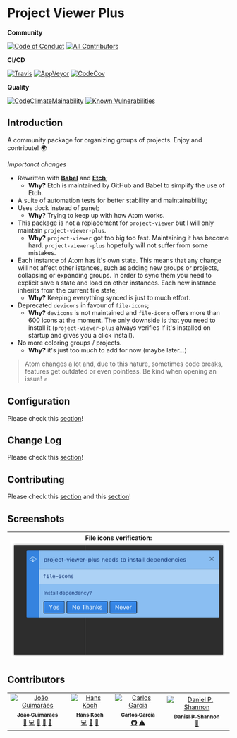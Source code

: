# Project Viewer Plus

**Community**

[![Code of Conduct][coc-badge]][coc]
[![All Contributors][all-contributors-badge]][all-contributors]

**CI/CD**

[![Travis][travis-badge]][travis]
[![AppVeyor][appveyor-badge]][appveyor]
[![CodeCov][codecov-badge]][codecov]

**Quality**

[![CodeClimateMainability][code-climate-maintainability-badge]][code-climate-maintainability]
[![Known Vulnerabilities][snyk-badge]][snyk]

<!--
**Style**

[![code style: prettier][prettier-badge]][prettier]
[![Inline docs][inch-badge]][inch]
-->
## Introduction

A community package for organizing groups of projects. Enjoy and contribute! 🌍

*Importanct changes*

- Rewritten with [**Babel**][babel] and [**Etch**][etch];
  - **Why?** Etch is maintained by GitHub and Babel to simplify the use of Etch.
- A suite of automation tests for better stability and maintainability;
- Uses dock instead of panel;
  - **Why?** Trying to keep up with how Atom works.
- This package is not a replacement for `project-viewer` but I will only maintain `project-viewer-plus`.
  - **Why?** `project-viewer` got too big too fast. Maintaining it has become hard. `project-viewer-plus` hopefully will not suffer from some mistakes.
- Each instance of Atom has it's own state. This means that any change will not affect other istances, such as adding new groups or projects, collapsing or expanding groups. In order to sync them you need to explicit save a state and load on other instances. Each new instance inherits from the current file state;
  - **Why?** Keeping everything synced is just to much effort.
- Deprecated `devicons` in favour of `file-icons`;
  - **Why?** `devicons` is not maintained and `file-icons` offers more than 600 icons at the moment. The only downside is that you need to install it (`project-viewer-plus` always verifies if it's installed on startup and gives you a click install).
- No more coloring groups / projects.
  - **Why?** it's just too much to add for now (maybe later...)

> Atom changes a lot and, due to this nature, sometimes code breaks, features get outdated or even pointless. Be kind when opening an issue! :fist:

## Configuration

Please check this [section](CONFIGURATION.md)!

## Change Log

Please check this [section](CHANGELOG.md)!

## Contributing

Please check this [section](CONTRIBUTING.md) and this [section](CODE_OF_CONDUCT.md)!

## Screenshots

| File icons verification: ![file-icons][file-icons] |
|---|

## Contributors

<!-- ALL-CONTRIBUTORS-LIST:START - Do not remove or modify this section -->
<!-- prettier-ignore -->
<table>
  <tr>
    <td align="center"><a href="https://github.com/jccguimaraes"><img src="https://avatars3.githubusercontent.com/u/14871650?v=4" width="50px;" alt="João Guimarães"/><br /><sub><b>João Guimarães</b></sub></a><br /><a href="https://github.com/project-viewer-plus/jccguimaraes/issues?q=author%3Ajccguimaraes" title="Bug reports">🐛</a> <a href="https://github.com/project-viewer-plus/jccguimaraes/commits?author=jccguimaraes" title="Code">💻</a> <a href="#design-jccguimaraes" title="Design">🎨</a> <a href="https://github.com/project-viewer-plus/jccguimaraes/commits?author=jccguimaraes" title="Documentation">📖</a> <a href="#ideas-jccguimaraes" title="Ideas, Planning, & Feedback">🤔</a></td>
    <td align="center"><a href="http://hans-koch.me"><img src="https://avatars0.githubusercontent.com/u/1093709?v=4" width="50px;" alt="Hans Koch"/><br /><sub><b>Hans Koch</b></sub></a><br /><a href="https://github.com/project-viewer-plus/jccguimaraes/commits?author=Hammster" title="Code">💻</a> <a href="https://github.com/project-viewer-plus/jccguimaraes/commits?author=Hammster" title="Documentation">📖</a> <a href="#ideas-Hammster" title="Ideas, Planning, & Feedback">🤔</a></td>
    <td align="center"><a href="https://github.com/cgalvarez"><img src="https://avatars2.githubusercontent.com/u/10707639?v=4" width="50px;" alt="Carlos García"/><br /><sub><b>Carlos García</b></sub></a><br /><a href="#infra-cgalvarez" title="Infrastructure (Hosting, Build-Tools, etc)">🚇</a> <a href="https://github.com/project-viewer-plus/jccguimaraes/commits?author=cgalvarez" title="Tests">⚠️</a></td>
    <td align="center"><a href="https://daniel.sh"><img src="https://avatars0.githubusercontent.com/u/2207980?v=4" width="50px;" alt="Daniel P. Shannon"/><br /><sub><b>Daniel P. Shannon</b></sub></a><br /><a href="https://github.com/project-viewer-plus/jccguimaraes/issues?q=author%3Aphyllisstein" title="Bug reports">🐛</a></td>
  </tr>
</table>

<!-- ALL-CONTRIBUTORS-LIST:END -->

[babel]: https://babeljs.io/
[etch]: https://github.com/atom/etch

[travis-badge]: https://img.shields.io/travis/jccguimaraes/project-viewer-plus/master.svg?style=flat-square
[travis]: https://travis-ci.org/jccguimaraes/project-viewer-plus

[appveyor-badge]: https://img.shields.io/appveyor/ci/jccguimaraes/project-viewer-plus/master.svg?style=flat-square
[appveyor]: https://ci.appveyor.com/project/jccguimaraes/project-viewer-plus

[coc-badge]: https://img.shields.io/badge/%E2%9D%A4-code%20of%20conduct-blue.svg?style=flat-square
[coc]: ./CODE_OF_CONDUCT.md

[all-contributors-badge]: https://img.shields.io/badge/all_contributors-3-orange.svg?style=flat-square
[all-contributors]: #contributors

[code-climate-maintainability-badge]: https://api.codeclimate.com/v1/badges/bd825afe8e71dce52f63/maintainability
[code-climate-maintainability]: https://codeclimate.com/github/jccguimaraes/project-viewer-plus/maintainability
[code-climate-coverage-badge]: https://api.codeclimate.com/v1/badges/bd825afe8e71dce52f63/test_coverage
[code-climate-coverage]: https://codeclimate.com/github/jccguimaraes/project-viewer-plus/test_coverage

[codecov-badge]: https://codecov.io/gh/jccguimaraes/project-viewer-plus/branch/master/graph/badge.svg
[codecov]: https://codecov.io/gh/jccguimaraes/project-viewer-plus

[bithound]: https://www.bithound.io/github/jccguimaraes/project-viewer-plus
[bithound-overall-badge]: https://www.bithound.io/github/jccguimaraes/project-viewer-plus/badges/score.svg
[bithound-code-badge]: https://www.bithound.io/github/jccguimaraes/project-viewer-plus/badges/code.svg
[bithound-dependencies-badge]: https://www.bithound.io/github/jccguimaraes/project-viewer-plus/badges/dependencies.svg

[snyk-badge]: https://snyk.io/test/github/jccguimaraes/project-viewer-plus/badge.svg?targetFile=package.json
[snyk]: https://snyk.io/test/github/jccguimaraes/project-viewer-plus?targetFile=package.json

[prettier-badge]: https://img.shields.io/badge/code_style-prettier-ff69b4.svg?style=flat-square
[prettier]: https://github.com/jccguimaraes/project-viewer-plus

[inch-badge]: http://inch-ci.org/github/jccguimaraes/project-viewer-plus.svg?branch=master&style=flat-square
[inch]: http://inch-ci.org/github/jccguimaraes/project-viewer-plus

[file-icons]: images/pvp-file-icons.png
